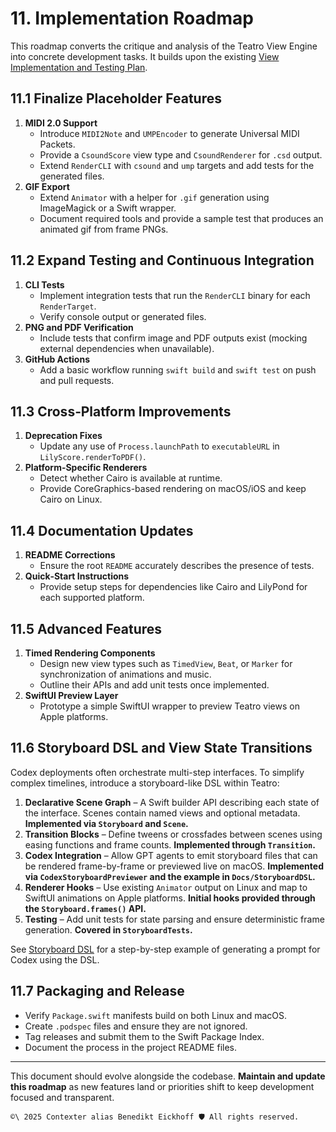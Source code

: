 # 11. Implementation Roadmap

This roadmap converts the critique and analysis of the Teatro View Engine into concrete development tasks. It builds upon the existing [View Implementation and Testing Plan](../ViewImplementationPlan/README.md).

## 11.1 Finalize Placeholder Features

1. **MIDI 2.0 Support**
   - Introduce `MIDI2Note` and `UMPEncoder` to generate Universal MIDI Packets.
   - Provide a `CsoundScore` view type and `CsoundRenderer` for `.csd` output.
   - Extend `RenderCLI` with `csound` and `ump` targets and add tests for the generated files.
2. **GIF Export**
   - Extend `Animator` with a helper for `.gif` generation using ImageMagick or a Swift wrapper.
   - Document required tools and provide a sample test that produces an animated gif from frame PNGs.

## 11.2 Expand Testing and Continuous Integration

1. **CLI Tests**
   - Implement integration tests that run the `RenderCLI` binary for each `RenderTarget`.
   - Verify console output or generated files.
2. **PNG and PDF Verification**
   - Include tests that confirm image and PDF outputs exist (mocking external dependencies when unavailable).
3. **GitHub Actions**
   - Add a basic workflow running `swift build` and `swift test` on push and pull requests.

## 11.3 Cross‑Platform Improvements

1. **Deprecation Fixes**
   - Update any use of `Process.launchPath` to `executableURL` in `LilyScore.renderToPDF()`.
2. **Platform-Specific Renderers**
   - Detect whether Cairo is available at runtime.
   - Provide CoreGraphics-based rendering on macOS/iOS and keep Cairo on Linux.

## 11.4 Documentation Updates

1. **README Corrections**
   - Ensure the root `README` accurately describes the presence of tests.
2. **Quick‑Start Instructions**
   - Provide setup steps for dependencies like Cairo and LilyPond for each supported platform.

## 11.5 Advanced Features

1. **Timed Rendering Components**
   - Design new view types such as `TimedView`, `Beat`, or `Marker` for synchronization of animations and music.
   - Outline their APIs and add unit tests once implemented.
2. **SwiftUI Preview Layer**
   - Prototype a simple SwiftUI wrapper to preview Teatro views on Apple platforms.

## 11.6 Storyboard DSL and View State Transitions

Codex deployments often orchestrate multi-step interfaces. To simplify complex
timelines, introduce a storyboard-like DSL within Teatro:

1. **Declarative Scene Graph** – A Swift builder API describing each state of
   the interface. Scenes contain named views and optional metadata. **Implemented
   via `Storyboard` and `Scene`.**
2. **Transition Blocks** – Define tweens or crossfades between scenes using
   easing functions and frame counts. **Implemented through `Transition`.**
3. **Codex Integration** – Allow GPT agents to emit storyboard files that can be
   rendered frame-by-frame or previewed live on macOS. **Implemented via
   `CodexStoryboardPreviewer` and the example in `Docs/StoryboardDSL`.**
4. **Renderer Hooks** – Use existing `Animator` output on Linux and map to
   SwiftUI animations on Apple platforms. **Initial hooks provided through the
   `Storyboard.frames()` API.**
5. **Testing** – Add unit tests for state parsing and ensure deterministic frame
   generation. **Covered in `StoryboardTests`.**

See [Storyboard DSL](../StoryboardDSL/README.md) for a step-by-step example of generating a prompt for Codex using the DSL.

## 11.7 Packaging and Release

- Verify `Package.swift` manifests build on both Linux and macOS.
- Create `.podspec` files and ensure they are not ignored.
- Tag releases and submit them to the Swift Package Index.
- Document the process in the project README files.

---

This document should evolve alongside the codebase. **Maintain and update this roadmap** as new features land or priorities shift to keep development focused and transparent.




`````text
©\ 2025 Contexter alias Benedikt Eickhoff 🛡️ All rights reserved.
`````
